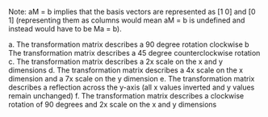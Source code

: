 Note: aM = b implies that the basis vectors are represented as [1 0] and [0 1]
(representing them as columns would mean aM = b is undefined and instead would
have to be Ma = b).

a. The transformation matrix describes a 90 degree rotation clockwise b The
transformation matrix describes a 45 degree counterclockwise rotation c. The
transformation matrix describes a 2x scale on the x and y dimensions d. The
transformation matrix describes a 4x scale on the x dimension and a 7x scale on
the y dimension e. The transformation matrix describes a reflection across the
y-axis (all x values inverted and y values remain unchanged) f. The
transformation matrix describes a clockwise rotation of 90 degrees and 2x scale
on the x and y dimensions

